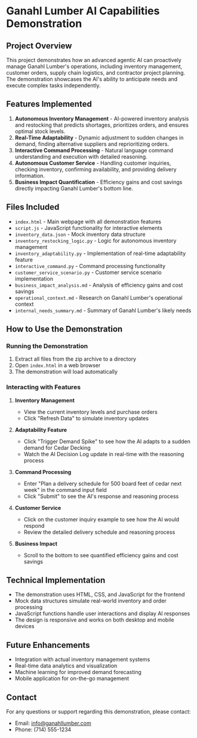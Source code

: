 # Ganahl Lumber AI Capabilities Demonstration

## Project Overview
This project demonstrates how an advanced agentic AI can proactively manage Ganahl Lumber's operations, including inventory management, customer orders, supply chain logistics, and contractor project planning. The demonstration showcases the AI's ability to anticipate needs and execute complex tasks independently.

## Features Implemented
1. **Autonomous Inventory Management** - AI-powered inventory analysis and restocking that predicts shortages, prioritizes orders, and ensures optimal stock levels.
2. **Real-Time Adaptability** - Dynamic adjustment to sudden changes in demand, finding alternative suppliers and reprioritizing orders.
3. **Interactive Command Processing** - Natural language command understanding and execution with detailed reasoning.
4. **Autonomous Customer Service** - Handling customer inquiries, checking inventory, confirming availability, and providing delivery information.
5. **Business Impact Quantification** - Efficiency gains and cost savings directly impacting Ganahl Lumber's bottom line.

## Files Included
- `index.html` - Main webpage with all demonstration features
- `script.js` - JavaScript functionality for interactive elements
- `inventory_data.json` - Mock inventory data structure
- `inventory_restocking_logic.py` - Logic for autonomous inventory management
- `inventory_adaptability.py` - Implementation of real-time adaptability feature
- `interactive_command.py` - Command processing functionality
- `customer_service_scenario.py` - Customer service scenario implementation
- `business_impact_analysis.md` - Analysis of efficiency gains and cost savings
- `operational_context.md` - Research on Ganahl Lumber's operational context
- `internal_needs_summary.md` - Summary of Ganahl Lumber's likely needs

## How to Use the Demonstration

### Running the Demonstration
1. Extract all files from the zip archive to a directory
2. Open `index.html` in a web browser
3. The demonstration will load automatically

### Interacting with Features
1. **Inventory Management**
   - View the current inventory levels and purchase orders
   - Click "Refresh Data" to simulate inventory updates

2. **Adaptability Feature**
   - Click "Trigger Demand Spike" to see how the AI adapts to a sudden demand for Cedar Decking
   - Watch the AI Decision Log update in real-time with the reasoning process

3. **Command Processing**
   - Enter "Plan a delivery schedule for 500 board feet of cedar next week" in the command input field
   - Click "Submit" to see the AI's response and reasoning process

4. **Customer Service**
   - Click on the customer inquiry example to see how the AI would respond
   - Review the detailed delivery schedule and reasoning process

5. **Business Impact**
   - Scroll to the bottom to see quantified efficiency gains and cost savings

## Technical Implementation
- The demonstration uses HTML, CSS, and JavaScript for the frontend
- Mock data structures simulate real-world inventory and order processing
- JavaScript functions handle user interactions and display AI responses
- The design is responsive and works on both desktop and mobile devices

## Future Enhancements
- Integration with actual inventory management systems
- Real-time data analytics and visualization
- Machine learning for improved demand forecasting
- Mobile application for on-the-go management

## Contact
For any questions or support regarding this demonstration, please contact:
- Email: info@ganahllumber.com
- Phone: (714) 555-1234
